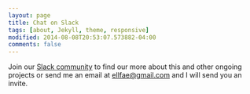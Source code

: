 ```yaml
---
layout: page
title: Chat on Slack
tags: [about, Jekyll, theme, responsive]
modified: 2014-08-08T20:53:07.573882-04:00
comments: false
---
```


Join our [Slack community](https://join.slack.com/t/dairai/shared_invite/zt-d2srv503-bQ01ZPLC4t4OoolEN9saSg) to find our more about this and other ongoing projects or send me an email at ellfae@gmail.com and I will send you an invite.
